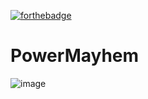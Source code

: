 [![forthebadge](https://forthebadge.com/images/badges/powered-by-black-magic.svg)](https://forthebadge.com)

# PowerMayhem

![image](https://user-images.githubusercontent.com/113638953/232049119-cb553914-9f52-48e3-928d-e04c5872ff87.png)



